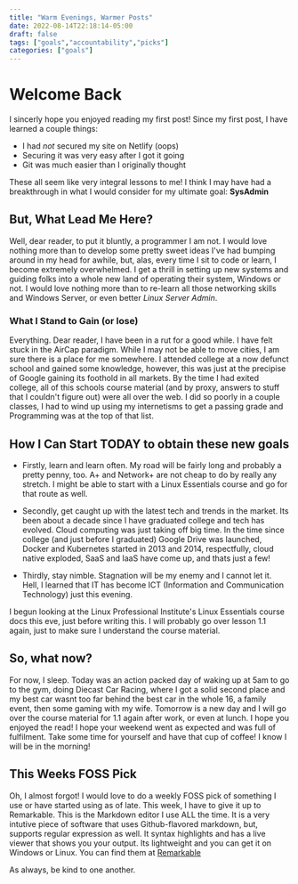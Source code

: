 ```yaml
---
title: "Warm Evenings, Warmer Posts"
date: 2022-08-14T22:18:14-05:00
draft: false
tags: ["goals","accountability","picks"]
categories: ["goals"]
---
```


# Welcome Back
I sincerly hope you enjoyed reading my first post! Since my first post, I have learned a couple things:

* I had *not* secured my site on Netlify (oops)
* Securing it was very easy after I got it going
* Git was much easier than I originally thought

These all seem like very integral lessons to me! I think I may have had a breakthrough in what I would consider for my ultimate goal: **SysAdmin**

## But, What Lead Me Here?
Well, dear reader, to put it bluntly, a programmer I am not. I would love nothing more than to develop some pretty sweet ideas I've had bumping around in my head for awhile, but, alas, every time I sit to code or learn, I become extremely overwhelmed. I get a thrill in setting up new systems and guiding folks into a whole new land of operating their system, Windows or not. I would love nothing more than to re-learn all those networking skills and Windows Server, or even better *Linux Server Admin*.

### What I Stand to Gain (or lose)
Everything. Dear reader, I have been in a rut for a good while. I have felt stuck in the AirCap paradigm. While I may not be able to move cities, I am sure there is a place for me somewhere. 
I attended college at a now defunct school and gained some knowledge, however, this was just at the precipise of Google gaining its foothold in all markets. By the time I had exited college, all of this schools course material (and by proxy, answers to stuff that I couldn't figure out) were all over the web. I did so poorly in a couple classes, I had to wind up using my internetisms to get a passing grade and Programming was at the top of that list. 

## How I Can Start TODAY to obtain these new goals

* Firstly, learn and learn often. My road will be fairly long and probably a pretty penny, too. A+ and Network+ are not cheap to do by really any stretch. I might be able to start with a Linux Essentials course and go for that route as well. 

* Secondly, get caught up with the latest tech and trends in the market. Its been about a decade since I have graduated college and tech has evolved. Cloud computing was just taking off big time. In the time since college (and just before I graduated) Google Drive was launched, Docker and Kubernetes started in 2013 and 2014, respectfully, cloud native exploded, SaaS and IaaS have come up, and thats just a few! 

* Thirdly, stay nimble. Stagnation will be my enemy and I cannot let it. Hell, I learned that IT has become ICT (Information and Communication Technology) just this evening. 

I begun looking at the Linux Professional Institute's Linux Essentials course docs this eve, just before writing this. I will probably go over lesson 1.1 again, just to make sure I understand the course material. 

## So, what now?
For now, I sleep. Today was an action packed day of waking up at 5am to go to the gym, doing Diecast Car Racing, where I got a solid second place and my best car wasnt too far behind the best car in the whole 16, a family event, then some gaming with my wife. Tomorrow is a new day and I will go over the course material for 1.1 again after work, or even at lunch. 
I hope you enjoyed the read! I hope your weekend went as expected and was full of fulfilment. Take some time for yourself and have that cup of coffee! I know I will be in the morning! 

## This Weeks FOSS Pick
Oh, I almost forgot! I would love to do a weekly FOSS pick of something I use or have started using as of late. This week, I have to give it up to Remarkable. This is the Markdown editor I use ALL the time. It is a very intutive piece of software that uses Github-flavored markdown, but, supports regular expression as well. It syntax highlights and has a live viewer that shows you your output. Its lightweight and you can get it on Windows or Linux. You can find them at [Remarkable](https://remarkableapp.github.io/)

As always, be kind to one another. 